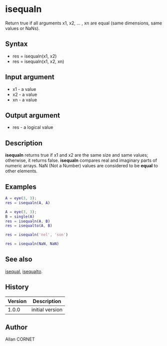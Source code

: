 # isequaln

Return true if all arguments x1, x2, ... , xn are equal (same dimensions, same values or NaNs).

## Syntax

- res = isequaln(x1, x2)
- res = isequaln(x1, x2, xn)

## Input argument

- x1 - a value
- x2 - a value
- xn - a value

## Output argument

- res - a logical value

## Description

<b>isequaln</b> returns true if x1 and x2 are the same size and same values; otherwise, it returns false.
<b>isequaln</b> compares real and imaginary parts of numeric arrays. NaN (Not a Number) values are considered to be <b>equal</b> to other elements.

## Examples

```matlab
A = eye(3, 3);
res = isequaln(A, A)
```

```matlab
A = eye(3, 3);
B = single(A)
res = isequaln(A, B)
res = isequalto(A, B)
```

```matlab
res = isequaln('nel', 'son')
```

```matlab
res = isequaln(NaN, NaN)
```

## See also

[isequal](isequal.md), [isequalto](isequalto.md).

## History

| Version | Description     |
| ------- | --------------- |
| 1.0.0   | initial version |

## Author

Allan CORNET
